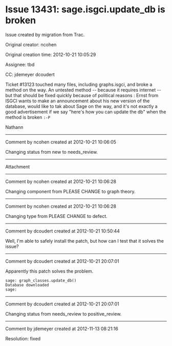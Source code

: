 # Issue 13431: sage.isgci.update_db is broken

Issue created by migration from Trac.

Original creator: ncohen

Original creation time: 2012-10-21 10:05:29

Assignee: tbd

CC:  jdemeyer dcoudert

Ticket #13123 touched many files, including graphs.isgci, and broke a method on the way. An untested method -- because it requires internet -- but that should be fixed quickly because of political reasons : Ernst from ISGCI wants to make an announcement about his new version of the database, would like to tak about Sage on the way, and it's not exactly a good advertisement if we say "here's how you can update the db" when the method is broken `:-P`

Nathann


---

Comment by ncohen created at 2012-10-21 10:06:05

Changing status from new to needs_review.


---

Attachment


---

Comment by ncohen created at 2012-10-21 10:06:28

Changing component from PLEASE CHANGE to graph theory.


---

Comment by ncohen created at 2012-10-21 10:06:28

Changing type from PLEASE CHANGE to defect.


---

Comment by dcoudert created at 2012-10-21 10:50:44

Well, I'm able to safely install the patch, but how can I test that it solves the issue?


---

Comment by dcoudert created at 2012-10-21 20:07:01

Apparently this patch solves the problem.

```
sage: graph_classes.update_db()
Database downloaded
sage: 
```



---

Comment by dcoudert created at 2012-10-21 20:07:01

Changing status from needs_review to positive_review.


---

Comment by jdemeyer created at 2012-11-13 08:21:16

Resolution: fixed
